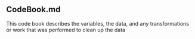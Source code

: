 CodeBook.md
------------



This code book describes the variables, the data, and any transformations or work that was performed to clean up the data
